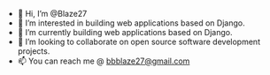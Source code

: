 - 👋 Hi, I’m @Blaze27
- 👀 I’m interested in building web applications based on Django.
- 🌱 I’m currently building web applications based on Django.
- 💞️ I’m looking to collaborate on open source software development projects.
- 📫 You can reach me @ bbblaze27@gmail.com

<!---
Blaze27/Blaze27 is a ✨ special ✨ repository because its `README.md` (this file) appears on your GitHub profile.
You can click the Preview link to take a look at your changes.
--->
